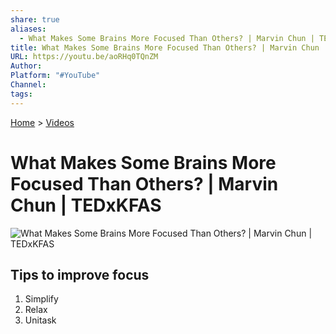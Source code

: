 ```yaml
---
share: true
aliases:
  - What Makes Some Brains More Focused Than Others? | Marvin Chun | TEDxKFAS
title: What Makes Some Brains More Focused Than Others? | Marvin Chun | TEDxKFAS
URL: https://youtu.be/aoRHq0TQnZM
Author: 
Platform: "#YouTube"
Channel: 
tags: 
---
```

[Home](../index.md) > [Videos](./index.md)  
# What Makes Some Brains More Focused Than Others? | Marvin Chun | TEDxKFAS  
![What Makes Some Brains More Focused Than Others? | Marvin Chun | TEDxKFAS](https://youtu.be/aoRHq0TQnZM)  
## Tips to improve focus  
1. Simplify  
2. Relax  
3. Unitask  
